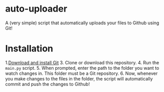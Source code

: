 # auto-uploader
A (very simple) script that automatically uploads your files to Github using Git!

# Installation
1.[Download and install Git](https://git-scm.com/downloads)
3. Clone or download this repository.
4. Run the `main.py` script.
5. When prompted, enter the path to the folder you want to watch changes in. This folder must be a Git repository.
6. Now, whenever you make changes to the files in the folder, the script will automatically commit and push the changes to Github!
